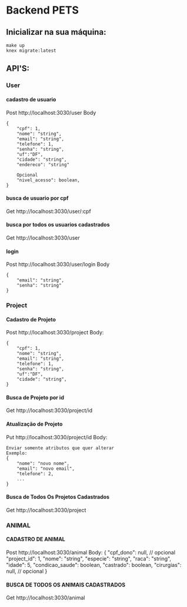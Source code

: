 # Backend PETS
## Inicializar na sua máquina:
```
make up
knex migrate:latest
```
## API'S:
### User
#### cadastro de usuario
Post http://localhost:3030/user
Body
```
{
    "cpf": 1,
    "nome": "string",
    "email": "string",
    "telefone": 1,
    "senha": "string",
	"uf":"DF",
	"cidade": "string",
	"endereco": "string"

    Opcional
    "nivel_acesso": boolean,
}
```
#### busca de usuario por cpf
Get http://localhost:3030/user/:cpf

#### busca por todos os usuarios cadastrados
Get http://localhost:3030/user

#### login
Post http://localhost:3030/user/login
Body
```
{
    "email": "string",
    "senha": "string"
}
```

### Project
#### Cadastro de Projeto
Post http://localhost:3030/project
Body:
```
{
    "cpf": 1,
    "nome": "string",
    "email": "string",
    "telefone": 1,
    "senha": "string",
	"uf":"DF",
	"cidade": "string",
}
```
#### Busca de Projeto por id
Get http://localhost:3030/project/id
#### Atualização de Projeto
Put http://localhost:3030/project/id
Body:
```
Enviar somente atributos que quer alterar
Exemplo:
{
    "nome": "novo nome",
    "email": "novo email",
    "telefone": 2,
    ...
}
```
#### Busca de Todos Os Projetos Cadastrados
Get http://localhost:3030/project

### ANIMAL
#### CADASTRO DE ANIMAL
Post http://localhost:3030/animal
Body:
{
        "cpf_dono": null, // opcional
		"project_id": 1,
		"nome": "string",
		"especie": "string",
		"raca": "string",
		"idade": 5,
		"condicao_saude": boolean,
		"castrado": boolean,
		"cirurgias": null, // opcional
}
#### BUSCA DE TODOS OS ANIMAIS CADASTRADOS
Get http://localhost:3030/animal